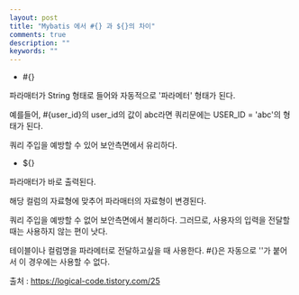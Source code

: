 ```yaml
---
layout: post
title: "Mybatis 에서 #{} 과 ${}의 차이"
comments: true
description: ""
keywords: ""
---
```


- #{}

파라매터가 String 형태로 들어와 자동적으로 '파라메터' 형태가 된다. 

예를들어, #{user_id}의 user_id의 값이 abc라면 쿼리문에는 USER_ID = 'abc'의 형태가 된다.

쿼리 주입을 예방할 수 있어 보안측면에서 유리하다.

- ${}

파라매터가 바로 출력된다.

해당 컬럼의 자료형에 맞추어 파라매터의 자료형이 변경된다.

쿼리 주입을 예방할 수 없어 보안측면에서 불리하다. 그러므로, 사용자의 입력을 전달할때는 사용하지 않는 편이 낫다.

테이블이나 컬럼명을 파라메터로 전달하고싶을 때 사용한다. #{}은 자동으로 ''가 붙어서 이 경우에는 사용할 수 없다.


출처 : https://logical-code.tistory.com/25